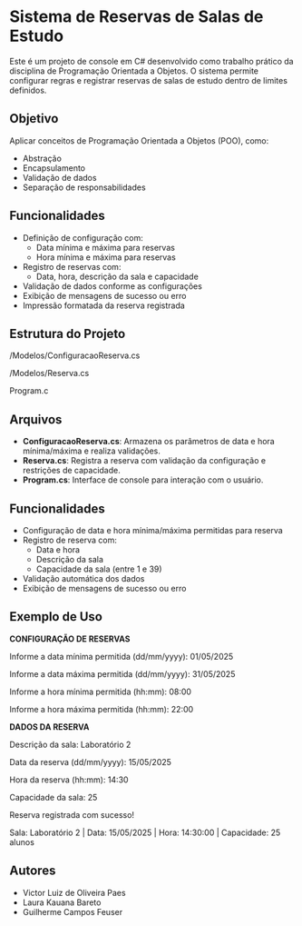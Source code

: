 # Sistema de Reservas de Salas de Estudo

Este é um projeto de console em C# desenvolvido como trabalho prático da disciplina de Programação Orientada a Objetos. O sistema permite configurar regras e registrar reservas de salas de estudo dentro de limites definidos.

## Objetivo

Aplicar conceitos de Programação Orientada a Objetos (POO), como:
- Abstração
- Encapsulamento
- Validação de dados
- Separação de responsabilidades

## Funcionalidades

- Definição de configuração com:
  - Data mínima e máxima para reservas
  - Hora mínima e máxima para reservas
- Registro de reservas com:
  - Data, hora, descrição da sala e capacidade
- Validação de dados conforme as configurações
- Exibição de mensagens de sucesso ou erro
- Impressão formatada da reserva registrada


## Estrutura do Projeto

/Modelos/ConfiguracaoReserva.cs

/Modelos/Reserva.cs

Program.c


## Arquivos

- **ConfiguracaoReserva.cs**: Armazena os parâmetros de data e hora mínima/máxima e realiza validações.
- **Reserva.cs**: Registra a reserva com validação da configuração e restrições de capacidade.
- **Program.cs**: Interface de console para interação com o usuário.

## Funcionalidades

- Configuração de data e hora mínima/máxima permitidas para reserva
- Registro de reserva com:
  - Data e hora
  - Descrição da sala
  - Capacidade da sala (entre 1 e 39)
- Validação automática dos dados
- Exibição de mensagens de sucesso ou erro

## Exemplo de Uso

**CONFIGURAÇÃO DE RESERVAS**

Informe a data mínima permitida (dd/mm/yyyy): 01/05/2025

Informe a data máxima permitida (dd/mm/yyyy): 31/05/2025

Informe a hora mínima permitida (hh:mm): 08:00

Informe a hora máxima permitida (hh:mm): 22:00

**DADOS DA RESERVA**

 Descrição da sala: Laboratório 2 
 
 Data da reserva (dd/mm/yyyy): 15/05/2025
 
 Hora da reserva (hh:mm): 14:30
 
 Capacidade da sala: 25


 Reserva registrada com sucesso!
 
 Sala: Laboratório 2 | Data: 15/05/2025 | Hora: 14:30:00 | Capacidade: 25 alunos

 ## Autores
- Victor Luiz de Oliveira Paes
- Laura Kauana Bareto
- Guilherme Campos Feuser

